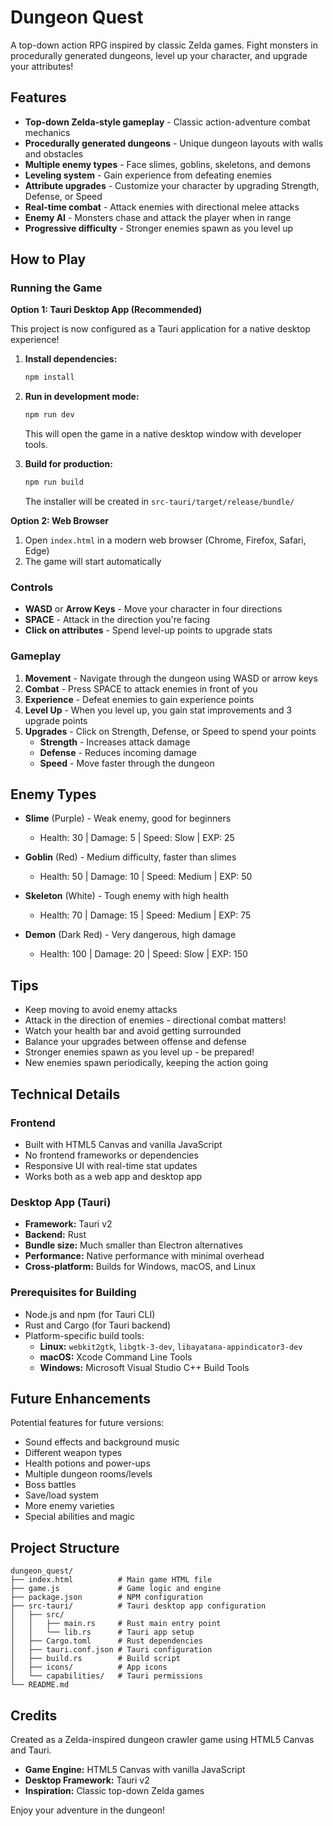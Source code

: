 # Dungeon Quest

A top-down action RPG inspired by classic Zelda games. Fight monsters in procedurally generated dungeons, level up your character, and upgrade your attributes!

## Features

- **Top-down Zelda-style gameplay** - Classic action-adventure combat mechanics
- **Procedurally generated dungeons** - Unique dungeon layouts with walls and obstacles
- **Multiple enemy types** - Face slimes, goblins, skeletons, and demons
- **Leveling system** - Gain experience from defeating enemies
- **Attribute upgrades** - Customize your character by upgrading Strength, Defense, or Speed
- **Real-time combat** - Attack enemies with directional melee attacks
- **Enemy AI** - Monsters chase and attack the player when in range
- **Progressive difficulty** - Stronger enemies spawn as you level up

## How to Play

### Running the Game

**Option 1: Tauri Desktop App (Recommended)**

This project is now configured as a Tauri application for a native desktop experience!

1. **Install dependencies:**
   ```bash
   npm install
   ```

2. **Run in development mode:**
   ```bash
   npm run dev
   ```
   This will open the game in a native desktop window with developer tools.

3. **Build for production:**
   ```bash
   npm run build
   ```
   The installer will be created in `src-tauri/target/release/bundle/`

**Option 2: Web Browser**

1. Open `index.html` in a modern web browser (Chrome, Firefox, Safari, Edge)
2. The game will start automatically

### Controls

- **WASD** or **Arrow Keys** - Move your character in four directions
- **SPACE** - Attack in the direction you're facing
- **Click on attributes** - Spend level-up points to upgrade stats

### Gameplay

1. **Movement** - Navigate through the dungeon using WASD or arrow keys
2. **Combat** - Press SPACE to attack enemies in front of you
3. **Experience** - Defeat enemies to gain experience points
4. **Level Up** - When you level up, you gain stat improvements and 3 upgrade points
5. **Upgrades** - Click on Strength, Defense, or Speed to spend your points
   - **Strength** - Increases attack damage
   - **Defense** - Reduces incoming damage
   - **Speed** - Move faster through the dungeon

## Enemy Types

- **Slime** (Purple) - Weak enemy, good for beginners
  - Health: 30 | Damage: 5 | Speed: Slow | EXP: 25

- **Goblin** (Red) - Medium difficulty, faster than slimes
  - Health: 50 | Damage: 10 | Speed: Medium | EXP: 50

- **Skeleton** (White) - Tough enemy with high health
  - Health: 70 | Damage: 15 | Speed: Medium | EXP: 75

- **Demon** (Dark Red) - Very dangerous, high damage
  - Health: 100 | Damage: 20 | Speed: Slow | EXP: 150

## Tips

- Keep moving to avoid enemy attacks
- Attack in the direction of enemies - directional combat matters!
- Watch your health bar and avoid getting surrounded
- Balance your upgrades between offense and defense
- Stronger enemies spawn as you level up - be prepared!
- New enemies spawn periodically, keeping the action going

## Technical Details

### Frontend
- Built with HTML5 Canvas and vanilla JavaScript
- No frontend frameworks or dependencies
- Responsive UI with real-time stat updates
- Works both as a web app and desktop app

### Desktop App (Tauri)
- **Framework:** Tauri v2
- **Backend:** Rust
- **Bundle size:** Much smaller than Electron alternatives
- **Performance:** Native performance with minimal overhead
- **Cross-platform:** Builds for Windows, macOS, and Linux

### Prerequisites for Building
- Node.js and npm (for Tauri CLI)
- Rust and Cargo (for Tauri backend)
- Platform-specific build tools:
  - **Linux:** `webkit2gtk`, `libgtk-3-dev`, `libayatana-appindicator3-dev`
  - **macOS:** Xcode Command Line Tools
  - **Windows:** Microsoft Visual Studio C++ Build Tools

## Future Enhancements

Potential features for future versions:
- Sound effects and background music
- Different weapon types
- Health potions and power-ups
- Multiple dungeon rooms/levels
- Boss battles
- Save/load system
- More enemy varieties
- Special abilities and magic

## Project Structure

```
dungeon_quest/
├── index.html          # Main game HTML file
├── game.js             # Game logic and engine
├── package.json        # NPM configuration
├── src-tauri/          # Tauri desktop app configuration
│   ├── src/
│   │   ├── main.rs     # Rust main entry point
│   │   └── lib.rs      # Tauri app setup
│   ├── Cargo.toml      # Rust dependencies
│   ├── tauri.conf.json # Tauri configuration
│   ├── build.rs        # Build script
│   ├── icons/          # App icons
│   └── capabilities/   # Tauri permissions
└── README.md
```

## Credits

Created as a Zelda-inspired dungeon crawler game using HTML5 Canvas and Tauri.

- **Game Engine:** HTML5 Canvas with vanilla JavaScript
- **Desktop Framework:** Tauri v2
- **Inspiration:** Classic top-down Zelda games

Enjoy your adventure in the dungeon!